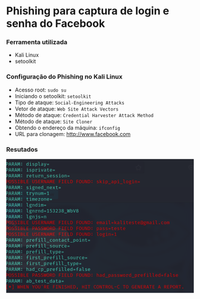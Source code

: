 # Phishing para captura de login e senha do Facebook

 ### Ferramenta utilizada 

- Kali Linux
- setoolkit

 ### Configuração do Phishing no Kali Linux 

- Acesso root: ``` sudo su ```
- Iniciando o setoolkit: ``` setoolkit ```
- Tipo de ataque: ``` Social-Engineering Attacks ```
- Vetor de ataque: ``` Web Site Attack Vectors ```
- Método de ataque: ```Credential Harvester Attack Method ```
- Método de ataque: ``` Site Cloner ```
- Obtendo o endereço da máquina: ``` ifconfig ```
- URL para clonagem: http://www.facebook.com

### Resutados 

![Alt text](./results.png "Optional title")
